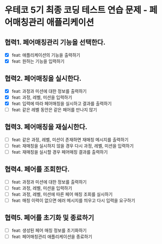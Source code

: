 # 우테코 5기 최종 코딩 테스트 연습 문제 - 페어매칭관리 애플리케이션

## 협력1. 페어매칭관리 기능을 선택한다.

- [x] feat: 애플리케이션의 기능을 출력하기
- [x] feat: 원하는 기능을 입력하기

## 협력2. 페어매칭을 실시한다.

- [x] feat: 과정과 미션에 대한 정보를 출력하기
- [x] feat: 과정, 레벨, 미션을 입력하기
- [x] feat: 입력에 따라 페어매칭을 실시하고 결과를 출력하기
- [ ] feat: 같은 레벨 동안은 같은 페어를 만나지 않기

## 협력3. 페어매칭을 재실시한다.

- [ ] feat: 같은 과정, 레벨, 미션이 존재하면 재매칭 메시지를 출력하기
- [ ] feat: 재매칭을 실시하지 않을 경우 다시 과정, 레벨, 미션을 입력하기
- [ ] feat: 재매칭을 실시할 경우 페어매칭 결과를 출력하기

## 협력4. 페어를 조회한다.

- [ ] feat: 과정과 미션에 대한 정보를 출력하기
- [ ] feat: 과정, 레벨, 미션을 입력하기
- [ ] feat: 과정, 레벨, 미션에 따른 페어 매칭 조회를 실시하기
- [ ] feat: 매칭 이력이 없으면 에러 메시지를 띄우고 다시 입력을 요구하기

## 협력5. 페어를 초기화 및 종료하기

- [ ] feat: 생성된 페어 매칭 정보를 초기화하기
- [ ] feat: 페어매칭관리 애플리케이션을 종료하기
